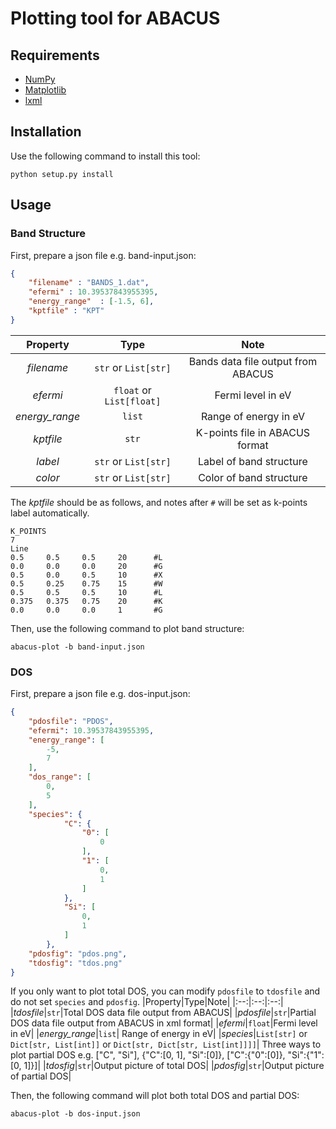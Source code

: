 <!--
 * @Date: 2021-08-21 21:58:06
 * @LastEditors: jiyuyang
 * @LastEditTime: 2021-08-21 23:14:43
 * @Mail: jiyuyang@mail.ustc.edu.cn, 1041176461@qq.com
-->

# Plotting tool for ABACUS

## Requirements
- [NumPy](https://numpy.org/)
- [Matplotlib](https://matplotlib.org/)
- [lxml](https://lxml.de/)

## Installation
Use the following command to install this tool:
```shell
python setup.py install
```

## Usage
### Band Structure
First, prepare a json file e.g. band-input.json:
```json
{
	"filename" : "BANDS_1.dat",
	"efermi" : 10.39537843955395,
	"energy_range"	: [-1.5, 6],
	"kptfile" : "KPT"
}
```
|Property|Type|Note|
|:--:|:--:|:--:|
|*filename*|`str` or `List[str]`|Bands data file output from ABACUS|
|*efermi*|`float` or `List[float]`|Fermi level in eV|
|*energy_range*|`list`| Range of energy in eV|
|*kptfile*|`str`|K-points file in ABACUS format|
|*label*|`str` or `List[str]`|Label of band structure|
|*color*|`str` or `List[str]`|Color of band structure|

The *kptfile* should be as follows, and notes after `#` will be set as k-points label automatically.
```shell
K_POINTS
7
Line
0.5     0.5     0.5     20      #L
0.0     0.0     0.0     20      #G
0.5     0.0     0.5     10      #X
0.5     0.25    0.75    15      #W
0.5     0.5     0.5     10      #L
0.375   0.375   0.75    20      #K
0.0     0.0     0.0     1       #G
```
Then, use the following command to plot band structure:
```shell
abacus-plot -b band-input.json
```

### DOS
First, prepare a json file e.g. dos-input.json:
```json
{
	"pdosfile": "PDOS",
	"efermi": 10.39537843955395,
	"energy_range": [
		-5,
		7
	],
	"dos_range": [
		0,
		5
	],
	"species": {
			"C": {
				"0": [
					0
				],
				"1": [
					0,
					1
				]
			},
			"Si": [
				0,
				1
			]
		},
	"pdosfig": "pdos.png",
	"tdosfig": "tdos.png"
}
```
If you only want to plot total DOS, you can modify `pdosfile` to `tdosfile` and do not set `species` and `pdosfig`.
|Property|Type|Note|
|:--:|:--:|:--:|
|*tdosfile*|`str`|Total DOS data file output from ABACUS|
|*pdosfile*|`str`|Partial DOS data file output from ABACUS in xml format|
|*efermi*|`float`|Fermi level in eV|
|*energy_range*|`list`| Range of energy in eV|
|*species*|`List[str]` or `Dict[str, List[int]]` or `Dict[str, Dict[str, List[int]]]]`| Three ways to plot partial DOS e.g. ["C", "Si"], {"C":[0, 1], "Si":[0]}, ["C":{"0":[0]}, "Si":{"1":[0, 1]}]|
|*tdosfig*|`str`|Output picture of total DOS|
|*pdosfig*|`str`|Output picture of partial DOS|

Then, the following command will plot both total DOS and partial DOS:
```shell
abacus-plot -b dos-input.json
```
